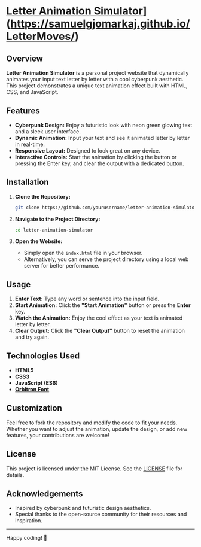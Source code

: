 # [Letter Animation Simulator](https://samuelgjomarkaj.github.io/LetterMoves/)](https://samuelgjomarkaj.github.io/LetterMoves/)

## Overview

**Letter Animation Simulator** is a personal project website that dynamically animates your input text letter by letter with a cool cyberpunk aesthetic. This project demonstrates a unique text animation effect built with HTML, CSS, and JavaScript.

## Features

- **Cyberpunk Design:** Enjoy a futuristic look with neon green glowing text and a sleek user interface.
- **Dynamic Animation:** Input your text and see it animated letter by letter in real-time.
- **Responsive Layout:** Designed to look great on any device.
- **Interactive Controls:** Start the animation by clicking the button or pressing the Enter key, and clear the output with a dedicated button.

## Installation

1. **Clone the Repository:**
   ```bash
   git clone https://github.com/yourusername/letter-animation-simulator.git
   ```

2. **Navigate to the Project Directory:**
   ```bash
   cd letter-animation-simulator
   ```

3. **Open the Website:**
   - Simply open the `index.html` file in your browser.
   - Alternatively, you can serve the project directory using a local web server for better performance.

## Usage

1. **Enter Text:** Type any word or sentence into the input field.
2. **Start Animation:** Click the **"Start Animation"** button or press the **Enter** key.
3. **Watch the Animation:** Enjoy the cool effect as your text is animated letter by letter.
4. **Clear Output:** Click the **"Clear Output"** button to reset the animation and try again.

## Technologies Used

- **HTML5**
- **CSS3**
- **JavaScript (ES6)**
- **[Orbitron Font](https://fonts.google.com/specimen/Orbitron)**

## Customization

Feel free to fork the repository and modify the code to fit your needs. Whether you want to adjust the animation, update the design, or add new features, your contributions are welcome!

## License

This project is licensed under the MIT License. See the [LICENSE](LICENSE) file for details.

## Acknowledgements

- Inspired by cyberpunk and futuristic design aesthetics.
- Special thanks to the open-source community for their resources and inspiration.

---

Happy coding! 🚀

